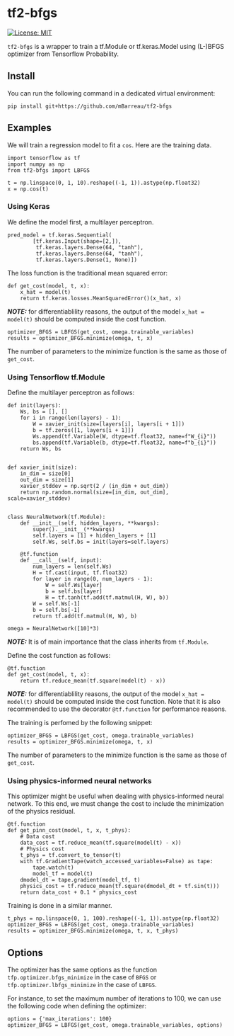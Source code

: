 # tf2-bfgs

[![License: MIT](https://img.shields.io/badge/License-MIT-yellow.svg)](https://opensource.org/licenses/MIT)

`tf2-bfgs` is a wrapper to train a tf.Module or tf.keras.Model using (L-)BFGS optimizer from Tensorflow Probability.

## Install

You can run the following command in a dedicated virtual environment:
```
pip install git+https://github.com/mBarreau/tf2-bfgs
```

## Examples

We will train a regression model to fit a `cos`. Here are the training data.
```
import tensorflow as tf
import numpy as np
from tf2-bfgs import LBFGS

t = np.linspace(0, 1, 10).reshape((-1, 1)).astype(np.float32)
x = np.cos(t)
```

### Using Keras

We define the model first, a multilayer perceptron.
```
pred_model = tf.keras.Sequential(
        [tf.keras.Input(shape=[2,]),
         tf.keras.layers.Dense(64, "tanh"),
         tf.keras.layers.Dense(64, "tanh"),
         tf.keras.layers.Dense(1, None)])
```

The loss function is the traditional mean squared error:
```
def get_cost(model, t, x):
    x_hat = model(t)
    return tf.keras.losses.MeanSquaredError()(x_hat, x)
```

**_NOTE:_** for differentiablility reasons, the output of the model `x_hat = model(t)` should be computed inside the cost function.

```
optimizer_BFGS = LBFGS(get_cost, omega.trainable_variables)
results = optimizer_BFGS.minimize(omega, t, x)
```

The number of parameters to the minimize function is the same as those of `get_cost`.

### Using Tensorflow tf.Module

Define the multilayer perceptron as follows:
```
def init(layers):
    Ws, bs = [], []
    for i in range(len(layers) - 1):
        W = xavier_init(size=[layers[i], layers[i + 1]])
        b = tf.zeros([1, layers[i + 1]])
        Ws.append(tf.Variable(W, dtype=tf.float32, name=f"W_{i}"))
        bs.append(tf.Variable(b, dtype=tf.float32, name=f"b_{i}"))
    return Ws, bs


def xavier_init(size):
    in_dim = size[0]
    out_dim = size[1]
    xavier_stddev = np.sqrt(2 / (in_dim + out_dim))
    return np.random.normal(size=[in_dim, out_dim], scale=xavier_stddev)


class NeuralNetwork(tf.Module):
    def __init__(self, hidden_layers, **kwargs):
        super().__init__(**kwargs)
        self.layers = [1] + hidden_layers + [1]
        self.Ws, self.bs = init(layers=self.layers)

    @tf.function
    def __call__(self, input):
        num_layers = len(self.Ws)
        H = tf.cast(input, tf.float32)
        for layer in range(0, num_layers - 1):
            W = self.Ws[layer]
            b = self.bs[layer]
            H = tf.tanh(tf.add(tf.matmul(H, W), b))
        W = self.Ws[-1]
        b = self.bs[-1]
        return tf.add(tf.matmul(H, W), b)

omega = NeuralNetwork([10]*3)
```

**_NOTE:_** It is of main importance that the class inherits from `tf.Module`.

Define the cost function as follows:
```
@tf.function
def get_cost(model, t, x):
    return tf.reduce_mean(tf.square(model(t) - x))
```

**_NOTE:_** for differentiablility reasons, the output of the model `x_hat = model(t)` should be computed inside the cost function. Note that it is also recommended to use the decorator `@tf.function` for performance reasons.

The training is perfomed by the following snippet:
```
optimizer_BFGS = LBFGS(get_cost, omega.trainable_variables)
results = optimizer_BFGS.minimize(omega, t, x)
```

The number of parameters to the minimize function is the same as those of `get_cost`.

### Using physics-informed neural networks

This optimizer might be useful when dealing with physics-informed neural network. To this end, we must change the cost to include the minimization of the physics residual.

```
@tf.function
def get_pinn_cost(model, t, x, t_phys):
    # Data cost
    data_cost = tf.reduce_mean(tf.square(model(t) - x))
    # Physics cost
    t_phys = tf.convert_to_tensor(t)
    with tf.GradientTape(watch_accessed_variables=False) as tape:
        tape.watch(t)
        model_tf = model(t)
    dmodel_dt = tape.gradient(model_tf, t)
    physics_cost = tf.reduce_mean(tf.square(dmodel_dt + tf.sin(t)))
    return data_cost + 0.1 * physics_cost
```

Training is done in a similar manner.
```
t_phys = np.linspace(0, 1, 100).reshape((-1, 1)).astype(np.float32)
optimizer_BFGS = LBFGS(get_cost, omega.trainable_variables)
results = optimizer_BFGS.minimize(omega, t, x, t_phys)
```

## Options

The optimizer has the same options as the function `tfp.optimizer.bfgs_minimize` in the case of `BFGS` or `tfp.optimizer.lbfgs_minimize` in the case of `LBFGS`.

For instance, to set the maximum number of iterations to 100, we can use the following code when defining the optimizer:
```
options = {'max_iterations': 100}
optimizer_BFGS = LBFGS(get_cost, omega.trainable_variables, options)
```

